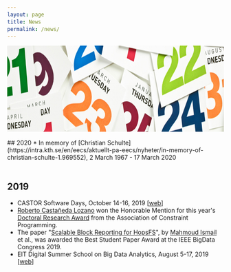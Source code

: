 ```yaml
---
layout: page
title: News
permalink: /news/
---
```


<center><img src="/images/news.jpg" width="1000" height="200" align="center"></center>

<br>
## 2020
* In memory of [Christian Schulte](https://intra.kth.se/en/eecs/aktuellt-pa-eecs/nyheter/in-memory-of-christian-schulte-1.969552), 2 March 1967 - 17 March 2020
<br><br>

## 2019
* CASTOR Software Days, October 14-16, 2019 [[web](https://castor-software-days-2019.github.io/)]
* [Roberto Castañeda Lozano](https://www.linkedin.com/in/robcasloz/) won the Honorable Mention for this year's [Doctoral Research Award](https://www.a4cp.org/awards/doctoral-research-award) from the Association of Constraint Programming.
* The paper "[Scalable Block Reporting for HopsFS](/papers/BIG_REG_55.pdf)", by [Mahmoud Ismail](https://www.kth.se/profile/maism) et al., was awarded the Best Student Paper Award at the IEEE BigData Congress 2019.
* EIT Digital Summer School on Big Data Analytics, August 5-17, 2019 [[web](https://bdaschool2019.github.io/)]



